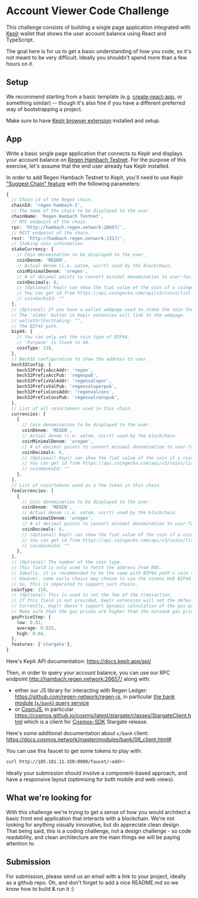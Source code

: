 # Account Viewer Code Challenge

This challenge consists of building a single page application integrated with [Keplr](https://wallet.keplr.app/) wallet that shows the user account balance using React and TypeScript.

The goal here is for us to get a basic understanding of how you code, so it's not meant to be very difficult. Ideally you shouldn't spend more than a few hours on it.

## Setup 

We recommend starting from a basic template (e.g. [create-react-app](https://reactjs.org/docs/create-a-new-react-app.html), or something similar) -- though it's also fine if you have a different preferred way of bootstrapping a project.

Make sure to have [Keplr browser extension](https://chrome.google.com/webstore/detail/keplr/dmkamcknogkgcdfhhbddcghachkejeap?hl=en) installed and setup.

## App

Write a basic single page application that connects to Keplr and displays your account balance on [Regen Hambach Testnet](https://docs.regen.network/getting-started/live-networks.html#hambach-testnet). For the purpose of this exercise, let's assume that the end user already has Keplr installed.

In order to add Regen Hambach Testnet to Keplr, you'll need to use Keplr ["Suggest Chain" feature](https://docs.keplr.app/api/suggest-chain.html) with the following parameters: 
```ts
{
  // Chain-id of the Regen chain.
  chainId: 'regen-hambach-1',
  // The name of the chain to be displayed to the user.
  chainName: 'Regen Hambach Testnet',
  // RPC endpoint of the chain.
  rpc: 'http://hambach.regen.network:26657/',
  // REST endpoint of the chain.
  rest: 'http://hambach.regen.network:1317/',
  // Staking coin information
  stakeCurrency: {
    // Coin denomination to be displayed to the user.
    coinDenom: 'REGEN',
    // Actual denom (i.e. uatom, uscrt) used by the blockchain.
    coinMinimalDenom: 'uregen',
    // # of decimal points to convert minimal denomination to user-facing denomination.
    coinDecimals: 6,
    // (Optional) Keplr can show the fiat value of the coin if a coingecko id is provided.
    // You can get id from https://api.coingecko.com/api/v3/coins/list if it is listed.
    // coinGeckoId: ""
  },
  // (Optional) If you have a wallet webpage used to stake the coin then provide the url to the website in `walletUrlForStaking`.
  // The 'stake' button in Keplr extension will link to the webpage.
  // walletUrlForStaking: "",
  // The BIP44 path.
  bip44: {
    // You can only set the coin type of BIP44.
    // 'Purpose' is fixed to 44.
    coinType: 118,
  },
  // Bech32 configuration to show the address to user.
  bech32Config: {
    bech32PrefixAccAddr: 'regen',
    bech32PrefixAccPub: 'regenpub',
    bech32PrefixValAddr: 'regenvaloper',
    bech32PrefixValPub: 'regenvaloperpub',
    bech32PrefixConsAddr: 'regenvalcons',
    bech32PrefixConsPub: 'regenvalconspub',
  },
  // List of all coin/tokens used in this chain.
  currencies: [
    {
      // Coin denomination to be displayed to the user.
      coinDenom: 'REGEN',
      // Actual denom (i.e. uatom, uscrt) used by the blockchain.
      coinMinimalDenom: 'uregen',
      // # of decimal points to convert minimal denomination to user-facing denomination.
      coinDecimals: 6,
      // (Optional) Keplr can show the fiat value of the coin if a coingecko id is provided.
      // You can get id from https://api.coingecko.com/api/v3/coins/list if it is listed.
      // coinGeckoId: ""
    },
  ],
  // List of coin/tokens used as a fee token in this chain.
  feeCurrencies: [
    {
      // Coin denomination to be displayed to the user.
      coinDenom: 'REGEN',
      // Actual denom (i.e. uatom, uscrt) used by the blockchain.
      coinMinimalDenom: 'uregen',
      // # of decimal points to convert minimal denomination to user-facing denomination.
      coinDecimals: 6,
      // (Optional) Keplr can show the fiat value of the coin if a coingecko id is provided.
      // You can get id from https://api.coingecko.com/api/v3/coins/list if it is listed.
      // coinGeckoId: ""
    },
  ],
  // (Optional) The number of the coin type.
  // This field is only used to fetch the address from ENS.
  // Ideally, it is recommended to be the same with BIP44 path's coin type.
  // However, some early chains may choose to use the Cosmos Hub BIP44 path of '118'.
  // So, this is separated to support such chains.
  coinType: 118,
  // (Optional) This is used to set the fee of the transaction.
  // If this field is not provided, Keplr extension will set the default gas price as (low: 0.01, average: 0.025, high: 0.04).
  // Currently, Keplr doesn't support dynamic calculation of the gas prices based on on-chain data.
  // Make sure that the gas prices are higher than the minimum gas prices accepted by chain validators and RPC/REST endpoint.
  gasPriceStep: {
    low: 0.01,
    average: 0.025,
    high: 0.04,
  },
  features: ['stargate'],
}
```

Here's Keplr API documentation: https://docs.keplr.app/api/

Then, in order to query your account balance, you can use our RPC endpoint http://hambach.regen.network:26657/ along with:
- either our JS library for interacting with Regen Ledger: https://github.com/regen-network/regen-js, in particular [the bank module (`x/bank`) query service](https://github.com/regen-network/regen-js/blob/main/packages/api/proto/cosmos/bank/v1beta1/query.proto)
- or [CosmJS](https://github.com/cosmos/cosmjs), in particular https://cosmos.github.io/cosmjs/latest/stargate/classes/StargateClient.html which is a client for [Cosmos-SDK](https://github.com/cosmos/cosmos-sdk) Stargate release.

Here's some additional documentation about `x/bank` client: https://docs.cosmos.network/master/modules/bank/06_client.html#

You can use this faucet to get some tokens to play with: 
```sh
curl http://185.181.11.150:8000/faucet/<addr>
```

Ideally your submission should involve a component-based approach, and have a responsive layout (optimising for both mobile and web views).

## What we're looking for

With this challenge we're trying to get a sense of how you would architect a basic front end application that interacts with a blockchain. We're not looking for anything visually innovative, but do appreciate clean design. That being said, this is a coding challenge, not a design challenge - so code readability, and clean architecture are the main things we will be paying attention to.

## Submission

For submission, please send us an email with a link to your project, ideally as a github repo. Oh, and don't forget to add a nice README.md so we know how to build & run it :)
